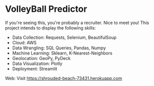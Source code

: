 # VolleyBall Predictor

If you're seeing this, you're probably a recruiter. Nice to meet you!
This project intends to display the following skills:

* Data Collection: Requests, Selenium, BeautifulSoup
* Cloud: AWS
* Data Wrangling: SQL Queries, Pandas, Numpy
* Machine Learning: Sklearn, K-Nearest-Neighbors
* Geolocation: GeoPy, PyDeck
* Data Visualization: Plotly
* Deployment: Streamlit

Web: Visit https://shrouded-beach-73431.herokuapp.com



